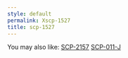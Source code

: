 ```yaml
---
style: default
permalink: Xscp-1527
title: scp-1527
---
```

You may also like:
[SCP-2157](http://scp-wiki.net/scp-2157)
[SCP-011-J](http://scp-wiki.net/scp-011-j)